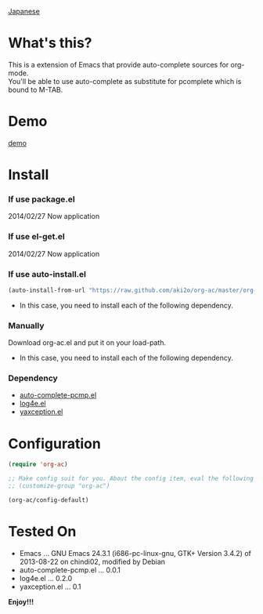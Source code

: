 [Japanese](https://github.com/aki2o/org-ac/blob/master/README-ja.md)

# What's this?

This is a extension of Emacs that provide auto-complete sources for org-mode.  
You'll be able to use auto-complete as substitute for pcomplete which is bound to M-TAB.  

# Demo

[demo](image/demo.gif)

# Install

### If use package.el

2014/02/27 Now application

### If use el-get.el

2014/02/27 Now application

### If use auto-install.el

```lisp
(auto-install-from-url "https://raw.github.com/aki2o/org-ac/master/org-ac.el")
```
-   In this case, you need to install each of the following dependency.

### Manually

Download org-ac.el and put it on your load-path.  
-   In this case, you need to install each of the following dependency.

### Dependency

-   [auto-complete-pcmp.el](https://github.com/aki2o/auto-complete-pcmp/master/auto-complete-pcmp)
-   [log4e.el](https://github.com/aki2o/log4e)
-   [yaxception.el](https://github.com/aki2o/yaxception)

# Configuration

```lisp
(require 'org-ac)

;; Make config suit for you. About the config item, eval the following sexp.
;; (customize-group "org-ac")

(org-ac/config-default)
```

# Tested On

-   Emacs &#x2026; GNU Emacs 24.3.1 (i686-pc-linux-gnu, GTK+ Version 3.4.2) of 2013-08-22 on chindi02, modified by Debian
-   auto-complete-pcmp.el &#x2026; 0.0.1
-   log4e.el &#x2026; 0.2.0
-   yaxception.el &#x2026; 0.1

**Enjoy!!!**
